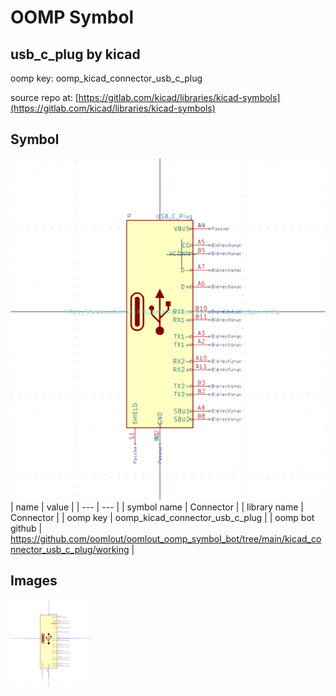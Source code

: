 # OOMP Symbol  
## usb_c_plug  by kicad  
  
oomp key: oomp_kicad_connector_usb_c_plug  
  
source repo at: [https://gitlab.com/kicad/libraries/kicad-symbols](https://gitlab.com/kicad/libraries/kicad-symbols)  
## Symbol  
  
[![working.png](working_600.png)](working.png)  
| name | value | 
| --- | --- | 
| symbol name | Connector | 
| library name | Connector | 
| oomp key | oomp_kicad_connector_usb_c_plug | 
| oomp bot github | https://github.com/oomlout/oomlout_oomp_symbol_bot/tree/main/kicad_connector_usb_c_plug/working | 
## Images  
  
[![working.png](working_140.png)](working.png)  
